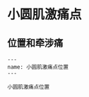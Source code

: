 # 小圆肌激痛点

## 位置和牵涉痛

```{figure} assets/img/2022-01-20-18-48-05.png
---
name: 小圆肌激痛点位置
---

小圆肌激痛点位置
```
